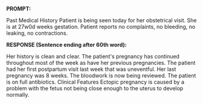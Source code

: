 **PROMPT:**

Past Medical History Patient is being seen today for her obstetrical visit. She is at 27w0d weeks gestation. Patient reports no complaints, no bleeding, no leaking, no contractions.

**RESPONSE (Sentence ending after 60th word):**

Her history is clean and clear. The patient's pregnancy has continued throughout most of the week as have her previous pregnancies. The patient had her first postpartum visit last week that was uneventful. Her last pregnancy was 8 weeks. The bloodwork is now being reviewed. The patient is on full antibiotics. Clinical Features  Ectopic pregnancy is caused by a problem with the fetus not being close enough to the uterus to develop normally. 
